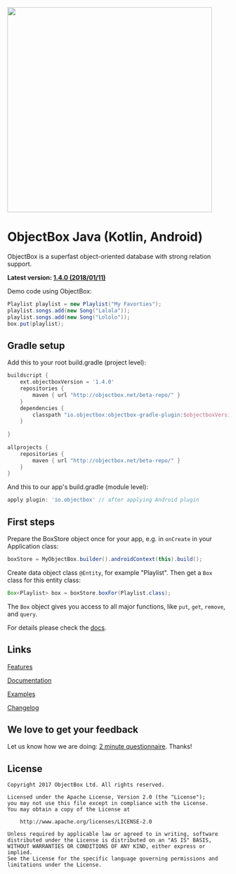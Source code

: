 <img width="466" src="https://raw.githubusercontent.com/objectbox/objectbox-java/master/logo.png">

# ObjectBox Java (Kotlin, Android)
ObjectBox is a superfast object-oriented database with strong relation support.

**Latest version: [1.4.0 (2018/01/11)](http://objectbox.io/changelog)**

Demo code using ObjectBox:

```java
Playlist playlist = new Playlist("My Favorties");
playlist.songs.add(new Song("Lalala"));
playlist.songs.add(new Song("Lololo"));
box.put(playlist);
```

Gradle setup
------------
Add this to your root build.gradle (project level): 

```groovy
buildscript {
    ext.objectboxVersion = '1.4.0'
    repositories {
        maven { url "http://objectbox.net/beta-repo/" }
    }
    dependencies {
        classpath "io.objectbox:objectbox-gradle-plugin:$objectboxVersion"
    }
    
}
    
allprojects {
    repositories {
        maven { url "http://objectbox.net/beta-repo/" }
    }
}
```

And this to our app's build.gradle (module level):

```groovy
apply plugin: 'io.objectbox' // after applying Android plugin
```

First steps
-----------
Prepare the BoxStore object once for your app, e.g. in `onCreate` in your Application class:

```java
boxStore = MyObjectBox.builder().androidContext(this).build();
```

Create data object class `@Entity`, for example "Playlist".
Then get a `Box` class for this entity class:

```java
Box<Playlist> box = boxStore.boxFor(Playlist.class);
```

The `Box` object gives you access to all major functions, like `put`, `get`, `remove`, and `query`.

For details please check the [docs](http://objectbox.io/documentation/).     

Links
-----
[Features](http://objectbox.io/features/)

[Documentation](http://objectbox.io/documentation/)

[Examples](https://github.com/objectbox/objectbox-examples)

[Changelog](http://objectbox.io/changelog/)

We love to get your feedback
----------------------------
Let us know how we are doing: [2 minute questionnaire](https://docs.google.com/forms/d/e/1FAIpQLSe_fq-FlBThK_96bkHv1oEDizoHwEu_b6M4FJkMv9V5q_Or9g/viewform?usp=sf_link).
Thanks!


License
-------
    Copyright 2017 ObjectBox Ltd. All rights reserved.
    
    Licensed under the Apache License, Version 2.0 (the "License");
    you may not use this file except in compliance with the License.
    You may obtain a copy of the License at
    
        http://www.apache.org/licenses/LICENSE-2.0
    
    Unless required by applicable law or agreed to in writing, software
    distributed under the License is distributed on an "AS IS" BASIS,
    WITHOUT WARRANTIES OR CONDITIONS OF ANY KIND, either express or implied.
    See the License for the specific language governing permissions and
    limitations under the License.

